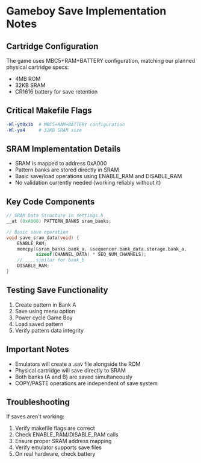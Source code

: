 # Gameboy Save Implementation Notes

## Cartridge Configuration
The game uses MBC5+RAM+BATTERY configuration, matching our planned physical cartridge specs:
- 4MB ROM
- 32KB SRAM
- CR1616 battery for save retention

## Critical Makefile Flags
```makefile
-Wl-yt0x1b  # MBC5+RAM+BATTERY configuration
-Wl-ya4     # 32KB SRAM size
```

## SRAM Implementation Details
- SRAM is mapped to address 0xA000
- Pattern banks are stored directly in SRAM
- Basic save/load operations using ENABLE_RAM and DISABLE_RAM
- No validation currently needed (working reliably without it)

## Key Code Components
```c
// SRAM Data Structure in settings.h
__at (0xA000) PATTERN_BANKS sram_banks;

// Basic save operation
void save_sram_data(void) {
    ENABLE_RAM;
    memcpy(&sram_banks.bank_a, &sequencer.bank_data.storage.bank_a, 
           sizeof(CHANNEL_DATA) * SEQ_NUM_CHANNELS);
    // ... similar for bank_b
    DISABLE_RAM;
}
```

## Testing Save Functionality
1. Create pattern in Bank A
2. Save using menu option
3. Power cycle Game Boy
4. Load saved pattern
5. Verify pattern data integrity

## Important Notes
- Emulators will create a .sav file alongside the ROM
- Physical cartridge will save directly to SRAM
- Both banks (A and B) are saved simultaneously
- COPY/PASTE operations are independent of save system

## Troubleshooting
If saves aren't working:
1. Verify makefile flags are correct
2. Check ENABLE_RAM/DISABLE_RAM calls
3. Ensure proper SRAM address mapping
4. Verify emulator supports save files
5. On real hardware, check battery